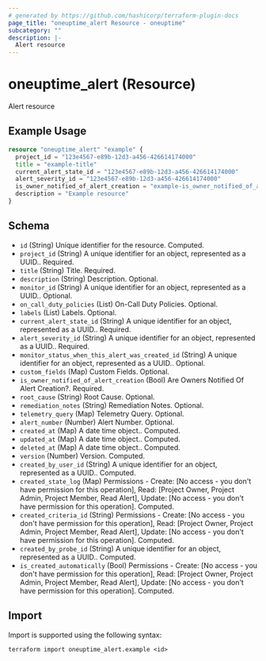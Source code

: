 ```yaml
---
# generated by https://github.com/hashicorp/terraform-plugin-docs
page_title: "oneuptime_alert Resource - oneuptime"
subcategory: ""
description: |-
  Alert resource
---
```


# oneuptime_alert (Resource)

Alert resource

## Example Usage

```terraform
resource "oneuptime_alert" "example" {
  project_id = "123e4567-e89b-12d3-a456-426614174000"
  title = "example-title"
  current_alert_state_id = "123e4567-e89b-12d3-a456-426614174000"
  alert_severity_id = "123e4567-e89b-12d3-a456-426614174000"
  is_owner_notified_of_alert_creation = "example-is_owner_notified_of_alert_creation"
  description = "Example resource"
}
```

## Schema

- `id` (String) Unique identifier for the resource. Computed.
- `project_id` (String) A unique identifier for an object, represented as a UUID.. Required.
- `title` (String) Title. Required.
- `description` (String) Description. Optional.
- `monitor_id` (String) A unique identifier for an object, represented as a UUID.. Optional.
- `on_call_duty_policies` (List) On-Call Duty Policies. Optional.
- `labels` (List) Labels. Optional.
- `current_alert_state_id` (String) A unique identifier for an object, represented as a UUID.. Required.
- `alert_severity_id` (String) A unique identifier for an object, represented as a UUID.. Required.
- `monitor_status_when_this_alert_was_created_id` (String) A unique identifier for an object, represented as a UUID.. Optional.
- `custom_fields` (Map) Custom Fields. Optional.
- `is_owner_notified_of_alert_creation` (Bool) Are Owners Notified Of Alert Creation?. Required.
- `root_cause` (String) Root Cause. Optional.
- `remediation_notes` (String) Remediation Notes. Optional.
- `telemetry_query` (Map) Telemetry Query. Optional.
- `alert_number` (Number) Alert Number. Optional.
- `created_at` (Map) A date time object.. Computed.
- `updated_at` (Map) A date time object.. Computed.
- `deleted_at` (Map) A date time object.. Computed.
- `version` (Number) Version. Computed.
- `created_by_user_id` (String) A unique identifier for an object, represented as a UUID.. Computed.
- `created_state_log` (Map) Permissions - Create: [No access - you don't have permission for this operation], Read: [Project Owner, Project Admin, Project Member, Read Alert], Update: [No access - you don't have permission for this operation]. Computed.
- `created_criteria_id` (String) Permissions - Create: [No access - you don't have permission for this operation], Read: [Project Owner, Project Admin, Project Member, Read Alert], Update: [No access - you don't have permission for this operation]. Computed.
- `created_by_probe_id` (String) A unique identifier for an object, represented as a UUID.. Computed.
- `is_created_automatically` (Bool) Permissions - Create: [No access - you don't have permission for this operation], Read: [Project Owner, Project Admin, Project Member, Read Alert], Update: [No access - you don't have permission for this operation]. Computed.

## Import

Import is supported using the following syntax:

```shell
terraform import oneuptime_alert.example <id>
```
